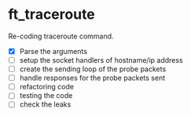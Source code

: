 # ft_traceroute
Re-coding traceroute command.

- [x] Parse the arguments
- [ ] setup the socket handlers of hostname/ip address
- [ ] create the sending loop of the probe packets
- [ ] handle responses for the probe packets sent
- [ ] refactoring code
- [ ] testing the code
- [ ] check the leaks
